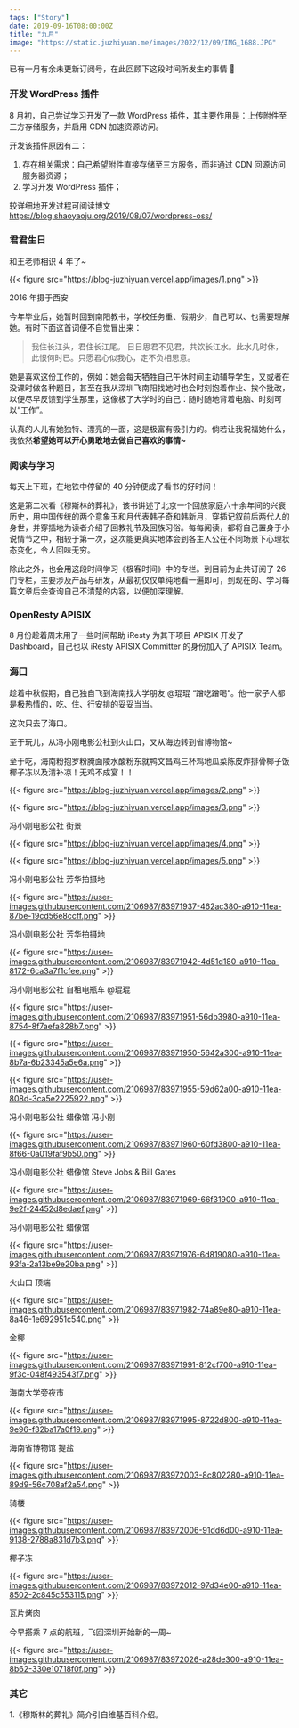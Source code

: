 ```yaml
---
tags: ["Story"]
date: 2019-09-16T08:00:00Z
title: "九月"
image: "https://static.juzhiyuan.me/images/2022/12/09/IMG_1688.JPG"
---
```



已有一月有余未更新订阅号，在此回顾下这段时间所发生的事情 🙂

### 开发 WordPress 插件

8 月初，自己尝试学习开发了一款 WordPress 插件，其主要作用是：上传附件至三方存储服务，并启用 CDN 加速资源访问。

开发该插件原因有二：

1. 存在相关需求：自己希望附件直接存储至三方服务，而非通过 CDN 回源访问服务器资源；
2. 学习开发 WordPress 插件；

较详细地开发过程可阅读博文 https://blog.shaoyaoju.org/2019/08/07/wordpress-oss/

### 君君生日

和王老师相识 4 年了~

{{< figure src="https://blog-juzhiyuan.vercel.app/images/1.png" >}}

2016 年摄于西安

今年毕业后，她暂时回到南阳教书，学校任务重、假期少，自己可以、也需要理解她。有时下面这首词便不自觉冒出来：

> 我住长江头，君住长江尾。 日日思君不见君，共饮长江水。此水几时休，此恨何时已。只愿君心似我心，定不负相思意。

她是喜欢这份工作的，例如：她会每天牺牲自己午休时间主动辅导学生，又或者在没课时做各种题目，甚至在我从深圳飞南阳找她时也会时刻抱着作业、挨个批改，以便尽早反馈到学生那里，这像极了大学时的自己：随时随地背着电脑、时刻可以“工作”。

认真的人儿有她独特、漂亮的一面，这是极富有吸引力的。倘若让我祝福她什么，我依然**希望她可以开心勇敢地去做自己喜欢的事情~**

### 阅读与学习

每天上下班，在地铁中停留的 40 分钟便成了看书的好时间！

这是第二次看《穆斯林的葬礼》，该书讲述了北京一个回族家庭六十余年间的兴衰历史，用中国传统的两个意象玉和月代表韩子奇和韩新月，穿插记叙前后两代人的身世，并穿插地为读者介绍了回教礼节及回族习俗。每每阅读，都将自己置身于小说情节之中，相较于第一次，这次能更真实地体会到各主人公在不同场景下心理状态变化，令人回味无穷。

除此之外，也会用这段时间学习《极客时间》中的专栏。到目前为止共订阅了 26 门专栏，主要涉及产品与研发，从最初仅仅单纯地看一遍即可，到现在的、学习每篇文章后会查询自己不清楚的内容，以便加深理解。

### OpenResty APISIX

8 月份趁着周末用了一些时间帮助 iResty 为其下项目 APISIX 开发了 Dashboard，自己也以 iResty APISIX Committer 的身份加入了 APISIX Team。

### 海口

趁着中秋假期，自己独自飞到海南找大学朋友 @琨琨 “蹭吃蹭喝”。他一家子人都是极热情的，吃、住、行安排的妥妥当当。

这次只去了海口。

至于玩儿，从冯小刚电影公社到火山口，又从海边转到省博物馆~

至于吃，海南粉抱罗粉腌面陵水酸粉东就鸭文昌鸡三杯鸡地瓜菜陈皮炸排骨椰子饭椰子冻以及清补凉！无鸡不成宴！！

{{< figure src="https://blog-juzhiyuan.vercel.app/images/2.png" >}}

{{< figure src="https://blog-juzhiyuan.vercel.app/images/3.png" >}}

冯小刚电影公社 街景

{{< figure src="https://blog-juzhiyuan.vercel.app/images/4.png" >}}

{{< figure src="https://blog-juzhiyuan.vercel.app/images/5.png" >}}

冯小刚电影公社 芳华拍摄地

{{< figure src="https://user-images.githubusercontent.com/2106987/83971937-462ac380-a910-11ea-87be-19cd56e8ccff.png" >}}

冯小刚电影公社 芳华拍摄地

{{< figure src="https://user-images.githubusercontent.com/2106987/83971942-4d51d180-a910-11ea-8172-6ca3a7f1cfee.png" >}}

冯小刚电影公社 自租电瓶车 @琨琨

{{< figure src="https://user-images.githubusercontent.com/2106987/83971951-56db3980-a910-11ea-8754-8f7aefa828b7.png" >}}

{{< figure src="https://user-images.githubusercontent.com/2106987/83971950-5642a300-a910-11ea-8b7a-6b23345a5e6a.png" >}}

{{< figure src="https://user-images.githubusercontent.com/2106987/83971955-59d62a00-a910-11ea-808d-3ca5e2225922.png" >}}

冯小刚电影公社 蜡像馆 冯小刚

{{< figure src="https://user-images.githubusercontent.com/2106987/83971960-60fd3800-a910-11ea-8f66-0a019faf9b50.png" >}}

冯小刚电影公社 蜡像馆 Steve Jobs & Bill Gates

{{< figure src="https://user-images.githubusercontent.com/2106987/83971969-66f31900-a910-11ea-9e2f-24452d8edaef.png" >}}

冯小刚电影公社 蜡像馆

{{< figure src="https://user-images.githubusercontent.com/2106987/83971976-6d819080-a910-11ea-93fa-2a13be9e20ba.png" >}}

火山口 顶端

{{< figure src="https://user-images.githubusercontent.com/2106987/83971982-74a89e80-a910-11ea-8a46-1e692951c540.png" >}}

金椰

{{< figure src="https://user-images.githubusercontent.com/2106987/83971991-812cf700-a910-11ea-9f3c-048f493543f7.png" >}}

海南大学旁夜市

{{< figure src="https://user-images.githubusercontent.com/2106987/83971995-8722d800-a910-11ea-9e96-f32ba17a0f19.png" >}}

海南省博物馆 提盐

{{< figure src="https://user-images.githubusercontent.com/2106987/83972003-8c802280-a910-11ea-89d9-56c708af2a54.png" >}}

骑楼

{{< figure src="https://user-images.githubusercontent.com/2106987/83972006-91dd6d00-a910-11ea-9138-2788a831d7b3.png" >}}

椰子冻

{{< figure src="https://user-images.githubusercontent.com/2106987/83972012-97d34e00-a910-11ea-8502-2c845c553115.png" >}}

瓦片烤肉

今早搭乘 7 点的航班，飞回深圳开始新的一周~

{{< figure src="https://user-images.githubusercontent.com/2106987/83972026-a28de300-a910-11ea-8b62-330e10718f0f.png" >}}

### 其它

1.《穆斯林的葬礼》简介引自维基百科介绍。

